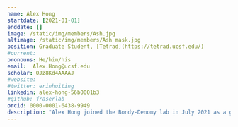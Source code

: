 ```yaml
---
name: Alex Hong
startdate: [2021-01-01]
enddate: []
image: /static/img/members/Ash.jpg
altimage: /static/img/members/Ash mask.jpg
position: Graduate Student, [Tetrad](https://tetrad.ucsf.edu/)
#current:
pronouns: He/him/his
email: 	Alex.Hong@ucsf.edu
scholar: OJz8Kd4AAAAJ
#website:
#twitter: erinhuiting
linkedin: alex-hong-56b0001b3
#github: fraserlab
orcid: 0000-0001-6438-9949
description: "Alex Hong joined the Bondy-Denomy lab in July 2021 as a graduate student in the Tetrad program. Alex grew up in the suburbs of Dallas, Texas before attending MIT. There, he worked in [Dr. Hazel Sive’s Lab](http://sivelab.wi.mit.edu/) on mapping cerebrospinal fluid directional flow in embryonic zebrafish. After graduating with a degree in Biology, Alex worked in [Dr. Kevin Esvelt’s Sculpting Evolution Group](https://www.media.mit.edu/groups/sculpting-evolution/people/) on optimizing a high-throughput microinjection system for making transgenic C. elegans and establishing a CRISPR-Cas mediated daisy drive system in C. elegans. With his interests now directed towards new bacterial immune systems, Alex is working on studying the mechanism of the anti-phage system Gabija. Outside of research, Alex enjoys basketball/soccer, painting, singing, hiking, and biking."
---
```

